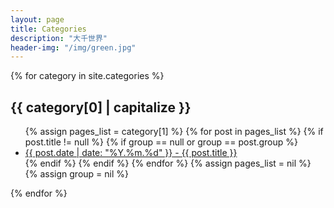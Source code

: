 ```yaml
---
layout: page
title: Categories
description: "大千世界"
header-img: "/img/green.jpg"
---
```



<!-- 分类列表集合 -->
<div id="post-list">
    {% for category in site.categories %}
        <h2 id="{{ category[0] }}">{{ category[0] | capitalize }}</h2>
        <!-- capitalize - 输出字符串，字符串（句子）首字母大写 e.g. 假设tb为"hello world"{{ tb|capitalize }} #=> 'Hello world' -160120 -->
        <ul class="post-list">
        {% assign pages_list = category[1] %}
        {% for post in pages_list %}
            {% if post.title != null %}
                {% if group == null or group == post.group %}
                <li>
                    <a href="{{ post.url | prepend : site.baseurl }}">
                        <time datetime="{{ post.date | date_to_xmlschema }}" itemprop="datePublished">{{ post.date | date: "%Y.%m.%d" }}</time> - {{ post.title }}
                    </a>
                </li>
                {% endif %}
            {% endif %}
        {% endfor %}
        {% assign pages_list = nil %}
        {% assign group = nil %}
        </ul>
    {% endfor %}
</div>
